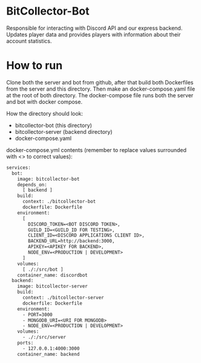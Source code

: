 # BitCollector-Bot

Responsible for interacting with Discord API and our express backend.
Updates player data and provides players with information about their account statistics.


# How to run
Clone both the server and bot from github, after that build both Dockerfiles from the server and this directory.
Then make an docker-compose.yaml file at the root of both directory.
The docker-compose file runs both the server and bot with docker compose.

How the directory should look:
* bitcollector-bot (this directory)
* bitcollector-server (backend directory)
* docker-compose.yaml

docker-compose.yml contents (remember to replace values surrounded with <> to correct values):
```Dockerfile
services:
  bot:
    image: bitcollector-bot
    depends_on:
      [ backend ]
    build:
      context: ./bitcollector-bot
      dockerfile: Dockerfile
    environment:
      [ 
        DISCORD_TOKEN=<BOT DISCORD TOKEN>,
        GUILD_ID=<GUILD_ID FOR TESTING>,
        CLIENT_ID=<DISCORD APPLICATIONS CLIENT ID>,
        BACKEND_URL=http://backend:3000,
        APIKEY=<APIKEY FOR BACKEND>,
        NODE_ENV=<PRODUCTION | DEVELOPMENT>
      ]
    volumes:
      [ ./:/src/bot ]
    container_name: discordbot
  backend:
    image: bitcollector-server
    build:
      context: ./bitcollector-server
      dockerfile: Dockerfile
    environment:
      - PORT=3000
      - MONGODB_URI=<URI FOR MONGODB>
      - NODE_ENV=<PRODUCTION | DEVELOPMENT>
    volumes:
      - ./:/src/server
    ports: 
      - 127.0.0.1:4000:3000
    container_name: backend
```